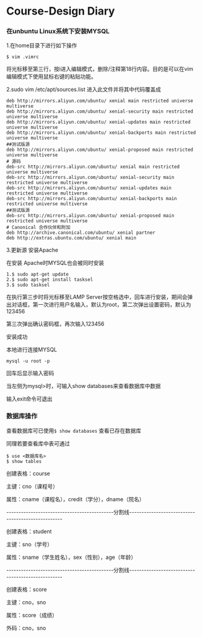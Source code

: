 # Course-Design Diary

### 在unbuntu Linux系统下安装MYSQL
1.在home目录下进行如下操作

```
$ vim .vimrc
```

将光标移至第三行，按i进入编辑模式，删除/注释第18行内容。目的是可以在vim编辑模式下使用鼠标右键的粘贴功能。

2.sudo vim /etc/apt/sources.list 进入此文件并将其中代码覆盖成

```
deb http://mirrors.aliyun.com/ubuntu/ xenial main restricted universe multiverse
deb http://mirrors.aliyun.com/ubuntu/ xenial-security main restricted universe multiverse
deb http://mirrors.aliyun.com/ubuntu/ xenial-updates main restricted universe multiverse
deb http://mirrors.aliyun.com/ubuntu/ xenial-backports main restricted universe multiverse
##测试版源
deb http://mirrors.aliyun.com/ubuntu/ xenial-proposed main restricted universe multiverse
# 源码
deb-src http://mirrors.aliyun.com/ubuntu/ xenial main restricted universe multiverse
deb-src http://mirrors.aliyun.com/ubuntu/ xenial-security main restricted universe multiverse
deb-src http://mirrors.aliyun.com/ubuntu/ xenial-updates main restricted universe multiverse
deb-src http://mirrors.aliyun.com/ubuntu/ xenial-backports main restricted universe multiverse
##测试版源
deb-src http://mirrors.aliyun.com/ubuntu/ xenial-proposed main restricted universe multiverse
# Canonical 合作伙伴和附加
deb http://archive.canonical.com/ubuntu/ xenial partner
deb http://extras.ubuntu.com/ubuntu/ xenial main
```

3.更新源 安装Apache

在安装 Apache时MYSQL也会被同时安装

```
1.$ sudo apt-get update
2.$ sudo apt-get install tasksel
3.$ sudo tasksel
```
在执行第三步时将光标移至LAMP Server按空格选中，回车进行安装，期间会弹出对话框，第一次进行用户名输入，默认为root，第二次弹出设置密码，默认为123456

第三次弹出确认密码框，再次输入123456

安装成功

本地进行连接MYSQL

```
mysql -u root -p
```

回车后显示输入密码

当左侧为mysql>时，可输入show databases来查看数据库中数据

输入exit命令可退出

### 数据库操作

查看数据库可已使用``` $ show databases ``` 查看已存在数据库

同理若要查看库中表可通过
```
$ use <数据库名>
$ show tables
```

创建表格：course

主键：cno（课程号）

属性：cname（课程名），credit（学分），dname（院名）

--------------------------------------------分割线--------------------------------------------------

创建表格：student

主键：sno（学号）

属性：sname（学生姓名），sex（性别），age（年龄）

--------------------------------------------分割线--------------------------------------------------

创建表格：score

主键：cno，sno

属性：score（成绩）

外码：cno，sno
